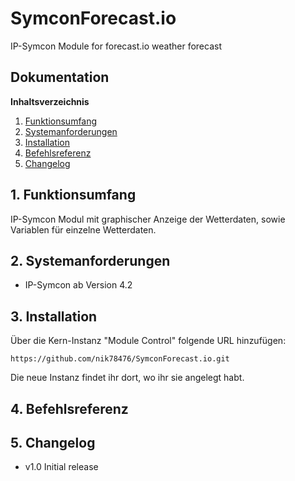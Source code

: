 # SymconForecast.io
IP-Symcon Module for forecast.io weather forecast

## Dokumentation

**Inhaltsverzeichnis**

1. [Funktionsumfang](#1-funktionsumfang) 
2. [Systemanforderungen](#2-systemanforderungen)
3. [Installation](#3-installation)
4. [Befehlsreferenz](#4-befehlsreferenz)
5. [Changelog](#5-changelog) 


## 1. Funktionsumfang

IP-Symcon Modul mit graphischer Anzeige der Wetterdaten, sowie Variablen für 
einzelne Wetterdaten.


## 2. Systemanforderungen
- IP-Symcon ab Version 4.2


## 3. Installation
Über die Kern-Instanz "Module Control" folgende URL hinzufügen:

`https://github.com/nik78476/SymconForecast.io.git`

Die neue Instanz findet ihr dort, wo ihr sie angelegt habt.

## 4. Befehlsreferenz



## 5. Changelog
- v1.0 Initial release
